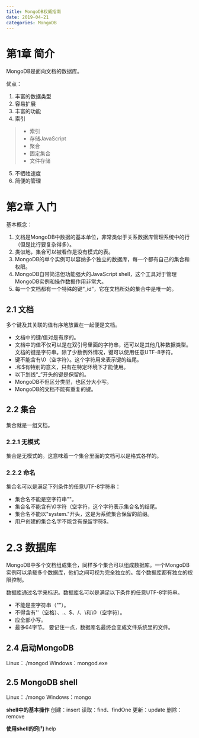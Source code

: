```yaml
---
title: MongoDB权威指南
date: 2019-04-21
categories: MongoDB
---
```


# 第1章 简介
MongoDB是面向文档的数据库。

优点：
1. 丰富的数据类型
2. 容易扩展
3. 丰富的功能
4. 索引
> - 索引
> - 存储JavaScript
> - 聚合
> - 固定集合
> - 文件存储
5. 不牺牲速度
6. 简便的管理

# 第2章 入门
基本概念：
1. 文档是MongoDB中数据的基本单位，非常类似于关系数据库管理系统中的行（但是比行要复杂得多）。
2. 类似地，集合可以被看作是没有模式的表。
3. MongoDB的单个实例可以容纳多个独立的数据库，每一个都有自己的集合和权限。
4. MongoDB自带简洁但功能强大的JavaScript shell，这个工具对于管理MongoDB实例和操作数据作用非常大。
5. 每一个文档都有一个特殊的键“_id”，它在文档所处的集合中是唯一的。

## 2.1 文档
多个键及其关联的值有序地放置在一起便是文档。

+ 文档中的键/值对是有序的。
+ 文档中的值不仅可以是在双引号里面的字符串，还可以是其他几种数据类型。文档的键是字符串。除了少数例外情况，键可以使用任意UTF-8字符。
+ 键不能含有\0（空字符）。这个字符用来表示键的结尾。
+ .和$有特别的意义，只有在特定环境下才能使用。
+ 以下划线“_”开头的键是保留的。
+ MongoDB不但区分类型，也区分大小写。
+ MongoDB的文档不能有重复的键。

## 2.2 集合
集合就是一组文档。
         
### 2.2.1 无模式
集合是无模式的。这意味着一个集合里面的文档可以是格式各样的。

### 2.2.2 命名
集合名可以是满足下列条件的任意UTF-8字符串：

+ 集合名不能是空字符串""。
+ 集合名不能含有\0字符（空字符，这个字符表示集合名的结尾。
+ 集合名不能以"system."开头，这是为系统集合保留的前缀。
+ 用户创建的集合名字不能含有保留字符$。

# 2.3 数据库
MongoDB中多个文档组成集合，同样多个集合可以组成数据库。一个MongoDB实例可以承载多个数据库，他们之间可视为完全独立的。每个数据库都有独立的权限控制。

数据库通过名字来标识。数据库名可以是满足以下条件的任意UTF-8字符串。

+ 不能是空字符串（""）。
+ 不得含有''（空格）、.、$、/、\和\0（空字符）。
+ 应全部小写。
+ 最多64字节。
要记住一点，数据库名最终会变成文件系统里的文件。

## 2.4 启动MongoDB
Linux：./mongod
Windows：mongod.exe

## 2.5 MongoDB shell
Linux：./mongo
Windows：mongo

**shell中的基本操作**
创建：insert
读取：find、findOne
更新：update
删除：remove

**使用shell的窍门**
help
